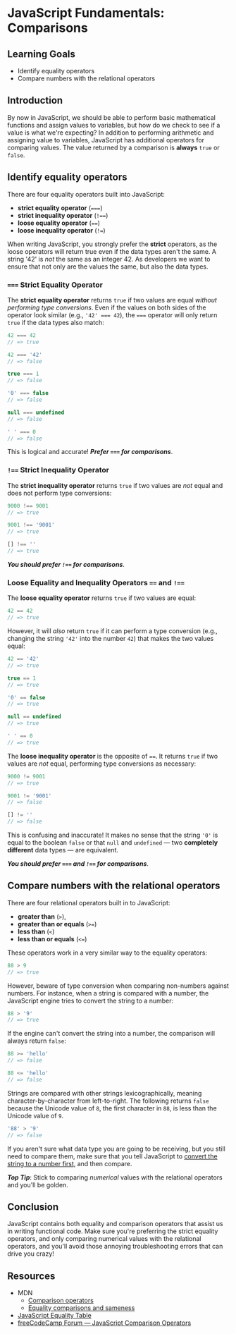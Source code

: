 # JavaScript Fundamentals: Comparisons

## Learning Goals

* Identify equality operators
* Compare numbers with the relational operators

## Introduction

By now in JavaScript, we should be able to perform basic mathematical functions
and assign values to variables, but how do we check to see if a value is what
we're expecting? In addition to performing arithmetic and assigning value to
variables, JavaScript has additional operators for comparing values. The value
returned by a comparison is **always** `true` or `false`.

## Identify equality operators

There are four equality operators built into JavaScript:

- **strict equality operator** (`===`)
- **strict inequality operator** (`!==`)
- **loose equality operator** (`==`)
- **loose inequality operator** (`!=`)

When writing JavaScript, you strongly prefer the **strict** operators, as the
loose operators will return true even if the data types aren't the same. A
string '42' is _not_ the same as an integer 42. As developers we want to ensure
that not only are the values the same, but also the data types.

### `===` Strict Equality Operator

The **strict equality operator** returns `true` if two values are equal _without
performing type conversions_. Even if the values on both sides of the operator
look similar (e.g., `'42' === 42`), the `===` operator will only return `true`
if the data types also match:
```js
42 === 42
// => true

42 === '42'
// => false

true === 1
// => false

'0' === false
// => false

null === undefined
// => false

' ' === 0
// => false
```

This is logical and accurate! ***Prefer `===` for comparisons***.

### `!==` Strict Inequality Operator

The **strict inequality operator** returns `true` if two values are _not_ equal
and does not perform type conversions:
```js
9000 !== 9001
// => true

9001 !== '9001'
// => true

[] !== ''
// => true
```

***You should prefer `!==` for comparisons***.

### Loose Equality and Inequality Operators `==` and `!==`

The **loose equality operator** returns `true` if two values are equal:
```js
42 == 42
// => true
```

However, it will _also_ return `true` if it can perform a type conversion (e.g.,
changing the string `'42'` into the number `42`) that makes the two values
equal:

```js
42 == '42'
// => true

true == 1
// => true

'0' == false
// => true

null == undefined
// => true

' ' == 0
// => true
```

The **loose inequality operator** is the opposite of `==`. It returns `true` if
two values are _not_ equal, performing type conversions as necessary:

```js
9000 != 9001
// => true

9001 != '9001'
// => false

[] != ''
// => false
```

This is confusing and inaccurate! It makes no sense that the string `'0'` is
equal to the boolean `false` or that `null` and `undefined` — two **completely
different** data types — are equivalent.

***You should prefer `===` and `!==` for comparisons***.

## Compare numbers with the relational operators

There are four relational operators built in to JavaScript:
- **greater than** (`>`),
- **greater than or equals** (`>=`)
- **less than** (`<`)
- **less than or equals** (`<=`)

These operators work in a very similar way to the equality operators:

```js
88 > 9
// => true
```

However, beware of type conversion when comparing non-numbers against numbers.
For instance, when a string is compared with a number, the JavaScript engine
tries to convert the string to a number:
```js
88 > '9'
// => true
```

If the engine can't convert the string into a number, the comparison will always
return `false`:
```js
88 >= 'hello'
// => false

88 <= 'hello'
// => false
```

Strings are compared with other strings lexicographically, meaning
character-by-character from left-to-right. The following returns `false` because
the Unicode value of `8`, the first character in `88`, is less than the Unicode
value of `9`.
```js
'88' > '9'
// => false
```
If you aren't sure what data type you are going to be receiving, but you still
need to compare them, make sure that you tell JavaScript to [convert the string
to a number first](https://gomakethings.com/converting-strings-to-numbers-with-vanilla-javascript/), and then compare.

***Top Tip***: Stick to comparing _numerical_ values with the relational
 operators and you'll be golden.

## Conclusion

JavaScript contains both equality and comparison operators that assist us in
writing functional code. Make sure you're preferring the strict equality
operators, and only comparing numerical values with the relational operators,
and you'll avoid those annoying troubleshooting errors that can drive you crazy!

## Resources

- MDN
  + [Comparison operators](https://developer.mozilla.org/en-US/docs/Web/JavaScript/Reference/Operators/Comparison_Operators)
  + [Equality comparisons and sameness](https://developer.mozilla.org/en-US/docs/Web/JavaScript/Equality_comparisons_and_sameness)
- [JavaScript Equality Table](http://dorey.github.io/JavaScript-Equality-Table/)
- [freeCodeCamp Forum — JavaScript Comparison Operators](https://forum.freecodecamp.org/t/javascript-comparison-operators/14660)